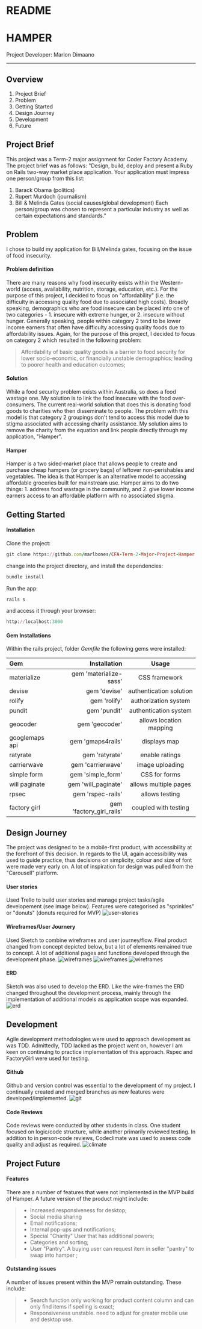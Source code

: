 # README

HAMPER
===================

Project Developer: Marlon Dimaano

----------
Overview
-------------
1. Project Brief
2. Problem
3. Getting Started
4. Design Journey
5. Development
6. Future

Project Brief
-------------
This project was a Term-2 major assignment for Coder Factory Academy. The project brief was as follows: "Design, build, deploy and present a Ruby on Rails two-way market place application. Your application must impress one person/group from this list:
1. Barack Obama (politics)
2. Rupert Murdoch (journalism)
3. Bill & Melinda Gates (social causes/global development)
Each person/group was chosen to represent a particular industry as well as certain expectations and standards."

Problem
-------------
I chose to build my application for Bill/Melinda gates, focusing on the issue of food insecurity.

#### Problem definition
There are many reasons why food insecurity exists within the Western-world (access, availability, nutrition, storage, education, etc.). For the purpose of this project, I decided to focus on "affordability" (i.e. the difficulty in accessing quality food due to associated high costs).
Broadly speaking, demographics who are food insecure can be placed into one of two categories - 1. insecure with extreme hunger, or 2. insecure without hunger. Generally speaking, people within category 2 tend to be lower income earners that often have difficulty accessing quality foods due to affordability issues. Again, for the purpose of this project, I decided to focus on category 2 which resulted in the following problem:
  > Affordability of basic quality goods is a barrier to food security for lower socio-economic, or financially unstable demographics; leading to poorer health and education outcomes;

#### Solution
While a food security problem exists within Australia, so does a food wastage one. My solution is to link the food insecure with the food over-consumers. The current real-world solution that does this is donating food goods to charities who then disseminate to people. The problem with this model is that category 2 groupings don't tend to access this model due to stigma associated with accessing charity assistance. My solution aims to remove the charity from the equation and link people directly through my application, "Hamper".

#### Hamper
Hamper is a two sided-market place that allows people to create and purchase cheap hampers (or grocery bags) of leftover non-perishables and vegetables. The idea is that Hamper is an alternative model to accessing affordable groceries built for mainstream use. Hamper aims to do two things: 1. address food wastage in the community, and 2. give lower income earners access to an affordable platform with no associated stigma.

Getting Started
-------------

#### Installation

Clone the project:
```ruby
git clone https://github.com/marlbones/CFA-Term-2-Major-Project-Hamper.git
```

change into the project directory, and install the dependencies:
```ruby
bundle install
```
Run the app:
```ruby
rails s
```

and access it through your browser:
```ruby
http://localhost:3000
```

#### Gem Installations

Within the rails project, folder  *Gemfile* the following gems were installed:

| Gem     | Installation | 	Usage   |
| :------- | ----: | :---: |
| materialize | gem 'materialize-sass' |  CSS framework   |
| devise | gem 'devise' |  authentication solution    |
| rolify    | gem 'rolify'   |  authorization system  |
| pundit     | gem 'pundit'    |  authentication system  |
| geocoder    | gem 'geocoder'   |  allows location mapping   |
| googlemaps api    | gem 'gmaps4rails'   |  displays map   |
| ratyrate   | gem 'ratyrate'   |  enable ratings   |
| carrierwave    | gem 'carrierwave'   |  image uploading   |
| simple form   | gem 'simple_form'   |  CSS for forms   |
| will paginate    | gem 'will_paginate'   |  allows multiple pages   |
| rpsec    | gem 'rspec-rails'   |  allows testing   |
| factory girl    | gem 'factory_girl_rails'   |  coupled with testing   |

Design Journey
-------------
The project was designed to be a mobile-first product, with accessibility at the forefront of this decision. In regards to the UI, again accessibility was used to guide practice, thus decisions on simplicity, colour and size of font were made very early on. A lot of inspiration for design was pulled from the "Carousell" platform.

#### User stories
Used Trello to build user stories and manage project tasks/agile developement (see image below). Features were categorised as "sprinkles" or "donuts" (donuts required for MVP)
![user-stories](http://res.cloudinary.com/dabq7kxo6/image/upload/v1493100321/Screen_Shot_2017-04-25_at_4.03.47_pm_gzbyxa.png)

#### Wireframes/User Journery
Used Sketch to combine wireframes and user journey/flow. Final product changed from concept depicted below, but a lot of elements remained true to concept. A lot of additional pages and functions developed through the development phase.
![wireframes](http://res.cloudinary.com/dabq7kxo6/image/upload/v1493101003/Screen_Shot_2017-04-25_at_4.16.07_pm_x6msko.png)
![wireframes](http://res.cloudinary.com/dabq7kxo6/image/upload/v1493100864/Screen_Shot_2017-04-25_at_4.13.44_pm_xrcmyi.png)
![wireframes](http://res.cloudinary.com/dabq7kxo6/image/upload/v1493101014/Screen_Shot_2017-04-25_at_4.16.19_pm_lenfyp.png)

#### ERD
Sketch was also used to develop the ERD. Like the wire-frames the ERD changed throughout the development process, mainly through the implementation of additional models as application scope was expanded.
![erd](http://res.cloudinary.com/dabq7kxo6/image/upload/v1493101126/Screen_Shot_2017-04-25_at_4.18.25_pm_hw0tlh.png)


Development
-------------
Agile development methodologies were used to approach development as was TDD. Admittedly, TDD lacked as the project went on, however I am keen on continuing to practice implementation of this approach. Rspec and FactoryGirl were used for testing.

#### Github
Github and version control was essential to the development of my project. I continually created and merged branches as new features were developed/implemented.
![git](http://res.cloudinary.com/dabq7kxo6/image/upload/v1493102396/Screen_Shot_2017-04-25_at_4.39.08_pm_ntpapt.png)

#### Code Reviews
Code reviews were conducted by other students in class. One student focused on logic/code structure, while another primarily reviewed testing. In addition to in person-code reviews, Codeclimate was used to assess code quality and adjust as required.
![climate](http://res.cloudinary.com/dabq7kxo6/image/upload/v1493100341/Screen_Shot_2017-04-25_at_1.49.23_pm_lw1jgj.png)

Project Future
-------------

#### Features

There are a number of features that were not implemented in the MVP build of Hamper. A future version of the product might include:
> - Increased responsiveness for desktop;
> - Social media sharing
> - Email notifications;
> - Internal pop-ups and notifications;
> - Special "Charity" User that has additional powers;
> - Categories and sorting;
> - User "Pantry". A buying user can request item in seller "pantry" to swap into hamper ;

#### Outstanding issues

A number of issues present within the MVP remain outstanding. These include:
> - Search function only working for product content column and can only find items if spelling is exact;
> - Responsiveness unstable. need to adjust for greater mobile use and desktop use.
